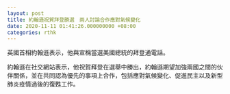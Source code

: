 ```yaml
---
layout: post
title: 約翰遜祝賀拜登勝選　兩人討論合作應對氣候變化
date: 2020-11-11 01:41:26.000000000 +08:00
categories: rthk
---
```


英國首相約翰遜表示，他與宣稱當選美國總統的拜登通電話。

約翰遜在社交網站表示，他祝賀拜登在選舉中勝出，約翰遜期望加強兩國之間的伙伴關係，並在共同認為優先的事項上合作，包括應對氣候變化、促進民主以及新型肺炎疫情過後的復甦工作。
